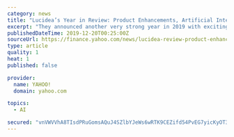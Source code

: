 ```yaml
---
category: news
title: "Lucidea’s Year in Review: Product Enhancements, Artificial Intelligence, & New Books from Lucidea Press"
excerpt: "They announced another very strong year in 2019 with exciting upgrades to their ILS, CMS, and KM applications, an artificial intelligence (AI) prototype, the Argus Mobile app, and two new books from their publishing arm, Lucidea Press. LucideaCore is the foundation for all Lucidea’s applications, and manages the data points, relationships ..."
publishedDateTime: 2019-12-20T00:25:00Z
sourceUrl: https://finance.yahoo.com/news/lucidea-review-product-enhancements-artificial-180500177.html
type: article
quality: 1
heat: 1
published: false

provider:
  name: YAHOO!
  domain: yahoo.com

topics:
  - AI

secured: "vnVWVVhA8TIsdPRuGomsAQuJ4SZlbYJeWs6wRTK9CEZifd54PvEG7yicKyOT3pfakYTzg31CnRSXXjf55kL5SxQQm0LVSmOM7NC/aL3JEkQSZkB7lc+ZfV/sS5rQ3CDYiJVB7zgcbWScIXY/gkPj7Y+UOTV+o8FK0GbafmKJ7AblhVCO5YZVXnWh67bk+Vv7wQwZyAkXcxHodr8qg3/374vgGjxC/ChD7fNQZoOxsmu8K6DCmA2zw/PUvrUBOUo00lhjl+CxwE7nwyQlnH3+EA==;MK2fdIDC2P1gs1j/cfmHyw=="
---
```


